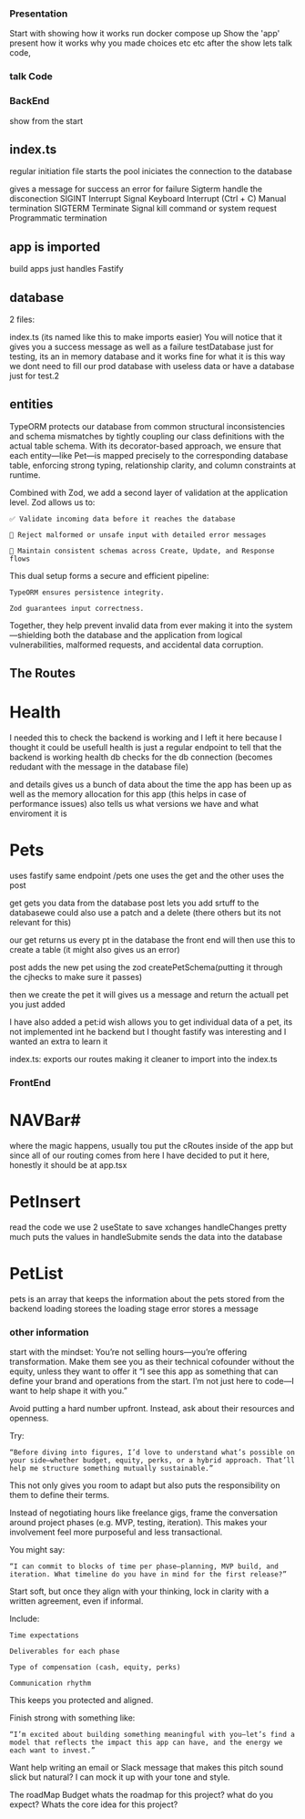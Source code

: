 ### Presentation ###

Start with showing how it works
run docker compose up
Show the 'app' present how it works why you made choices etc etc
after the show lets talk code,

### talk Code ###

### BackEnd ###
show from the start
## index.ts ##
regular initiation file
starts the pool
iniciates the connection to the database

gives a message for success an error for  failure
Sigterm handle the disconection
SIGINT	Interrupt Signal	Keyboard Interrupt (Ctrl + C)	Manual termination
SIGTERM	Terminate Signal	kill command or system request	Programmatic termination

## app is imported ##
build apps just handles Fastify

## database ##

2 files:

index.ts (its named like this to make imports easier)
You will notice that it gives you a success message as well as a failure
testDatabase just for testing, its an in memory database and it works fine for what it is this way we dont need to fill our prod database with useless data or have a database just for test.2

## entities ##

TypeORM protects our database from common structural inconsistencies and schema mismatches by tightly coupling our class definitions with the actual table schema. With its decorator-based approach, we ensure that each entity—like Pet—is mapped precisely to the corresponding database table, enforcing strong typing, relationship clarity, and column constraints at runtime.

Combined with Zod, we add a second layer of validation at the application level. Zod allows us to:

    ✅ Validate incoming data before it reaches the database

    🚫 Reject malformed or unsafe input with detailed error messages

    🔄 Maintain consistent schemas across Create, Update, and Response flows

This dual setup forms a secure and efficient pipeline:

    TypeORM ensures persistence integrity.

    Zod guarantees input correctness.

Together, they help prevent invalid data from ever making it into the system—shielding both the database and the application from logical vulnerabilities, malformed requests, and accidental data corruption.

## The Routes ##
# Health #

I needed this to check the backend is working and I left it here because I thought it could be usefull
health is just a regular endpoint to tell that the backend is working
health db checks for the db connection (becomes redudant with the message in the database file)

and details gives us a bunch of data about the time the app has been up as well as the memory allocation for this app (this helps in case of performance issues)
also tells us what versions we have and what enviroment it is

# Pets #

uses fastify
same endpoint /pets one uses the get and the other uses the post

get gets you data from the database
post lets you add srtuff to the databasewe could also use a patch and a delete (there others but its not relevant for this)

our get returns us every pt in the database the front end will then use this to create a table
(it might also gives us an error)

post adds the new pet using the zod createPetSchema(putting it through the cjhecks to make sure it passes)

then we create the pet it will gives us a message and return the actuall pet you just added


I have also added a pet:id wish allows you to get individual data of a pet, its not implemented int he backend but I thought fastify was interesting and I wanted an extra to learn it

index.ts:
exports our routes making it cleaner to import into the index.ts


### FrontEnd ###

# NAVBar#
where the magic happens, usually tou put the cRoutes inside of the app but since all of our routing comes from here I have decided to put it here, honestly it should be at app.tsx
# PetInsert #
read the code
we use 2 useState to save xchanges
handleChanges pretty much puts the values in
handleSubmite sends the data into the database

# PetList #

pets is an array that keeps the information about the pets stored from the backend
loading storees the loading stage
error stores a message


### other information ###


start with the mindset: You’re not selling hours—you’re offering transformation. Make them see you as their technical cofounder without the equity, unless they want to offer it
“I see this app as something that can define your brand and operations from the start. I’m not just here to code—I want to help shape it with you.”

Avoid putting a hard number upfront. Instead, ask about their resources and openness.

Try:

    “Before diving into figures, I’d love to understand what’s possible on your side—whether budget, equity, perks, or a hybrid approach. That’ll help me structure something mutually sustainable.”

This not only gives you room to adapt but also puts the responsibility on them to define their terms.

Instead of negotiating hours like freelance gigs, frame the conversation around project phases (e.g. MVP, testing, iteration). This makes your involvement feel more purposeful and less transactional.

You might say:

    “I can commit to blocks of time per phase—planning, MVP build, and iteration. What timeline do you have in mind for the first release?”

Start soft, but once they align with your thinking, lock in clarity with a written agreement, even if informal.

Include:

    Time expectations

    Deliverables for each phase

    Type of compensation (cash, equity, perks)

    Communication rhythm

This keeps you protected and aligned.

Finish strong with something like:

    “I’m excited about building something meaningful with you—let’s find a model that reflects the impact this app can have, and the energy we each want to invest.”

Want help writing an email or Slack message that makes this pitch sound slick but natural? I can mock it up with your tone and style.


The roadMap
Budget
whats the roadmap for this project? what do you expect?
Whats the core idea for this project?
